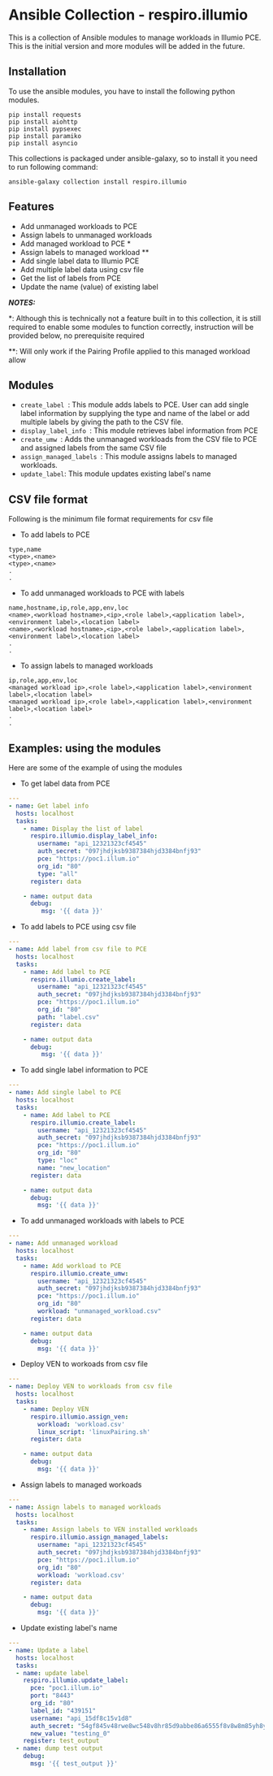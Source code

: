 # Ansible Collection - respiro.illumio

This is a collection of Ansible modules to manage workloads in Illumio PCE. This is the initial version and more modules will be added in the future.

## Installation

To use the ansible modules, you have to install the following python modules.

```
pip install requests
pip install aiohttp
pip install pypsexec
pip install paramiko
pip install asyncio
```
This collections is packaged under ansible-galaxy, so to install it you need to run following command:

```
ansible-galaxy collection install respiro.illumio
```

## Features

* Add unmanaged workloads to PCE
* Assign labels to unmanaged workloads
* Add managed workload to PCE * 
* Assign labels to managed workload ** 
* Add single label data to Illumio PCE
* Add multiple label data using csv file
* Get the list of labels from PCE
* Update the name (value) of existing label

***NOTES:***

  *: Although this is technically not a feature built in to this collection, it is still required to enable some modules to function correctly, instruction will be provided below, no prerequisite required

  **: Will only work if the Pairing Profile applied to this managed workload allow  

## Modules

* ``` create_label  ```: This module adds labels to PCE. User can add single label information by supplying the type and name of the label or add multiple labels by giving the path to the CSV file.
* ``` display_label_info  ```: This module retrieves label information from PCE
* ``` create_umw  ```: Adds the unmanaged workloads from the CSV file to PCE and assigned labels from the same CSV file
* ``` assign_managed_labels  ```: This module assigns labels to managed workloads.
* ``` update_label ```: This module updates existing label's name

## CSV file format

Following is the minimum file format requirements for csv file

* To add labels to PCE

```csv
type,name
<type>,<name>
<type>,<name>
.
.
```

* To add unmanaged workloads to PCE with labels

```csv
name,hostname,ip,role,app,env,loc
<name>,<workload hostname>,<ip>,<role label>,<application label>,<environment label>,<location label>
<name>,<workload hostname>,<ip>,<role label>,<application label>,<environment label>,<location label>
.
.
```

* To assign labels to managed workloads

```csv
ip,role,app,env,loc
<managed workload ip>,<role label>,<application label>,<environment label>,<location label>
<managed workload ip>,<role label>,<application label>,<environment label>,<location label>
.
.
```
## Examples: using the modules
Here are some of the example of using the modules

* To get label data from PCE

```yaml
---
- name: Get label info
  hosts: localhost
  tasks:
    - name: Display the list of label
      respiro.illumio.display_label_info:
        username: "api_12321323cf4545"
        auth_secret: "097jhdjksb9387384hjd3384bnfj93"
        pce: "https://poc1.illum.io"
        org_id: "80"
        type: "all"
      register: data

    - name: output data
      debug:
         msg: '{{ data }}'
```
* To add labels to PCE using csv file

```yaml
---
- name: Add label from csv file to PCE
  hosts: localhost
  tasks:
    - name: Add label to PCE
      respiro.illumio.create_label:
        username: "api_12321323cf4545"
        auth_secret: "097jhdjksb9387384hjd3384bnfj93"
        pce: "https://poc1.illum.io"
        org_id: "80"
        path: "label.csv"
      register: data 

    - name: output data
      debug:
         msg: '{{ data }}'
```
* To add single label information to PCE 

```yaml
---
- name: Add single label to PCE
  hosts: localhost
  tasks:
    - name: Add label to PCE
      respiro.illumio.create_label:
        username: "api_12321323cf4545"
        auth_secret: "097jhdjksb9387384hjd3384bnfj93"
        pce: "https://poc1.illum.io"
        org_id: "80"
        type: "loc"
        name: "new_location"
      register: data 

    - name: output data
      debug:
        msg: '{{ data }}'
```
* To add unmanaged workloads with labels to PCE 

```yaml
---
- name: Add unmanaged workload
  hosts: localhost
  tasks:
    - name: Add workload to PCE
      respiro.illumio.create_umw:
        username: "api_12321323cf4545"
        auth_secret: "097jhdjksb9387384hjd3384bnfj93"
        pce: "https://poc1.illum.io"
        org_id: "80"
        workload: "unmanaged_workload.csv"
      register: data 

    - name: output data
      debug:
        msg: '{{ data }}'
```
* Deploy VEN to workoads from csv file 

```yaml
---
- name: Deploy VEN to workloads from csv file
  hosts: localhost
  tasks:
    - name: Deploy VEN
      respiro.illumio.assign_ven:
        workload: 'workload.csv'
        linux_script: 'linuxPairing.sh'
      register: data

    - name: output data
      debug:
        msg: '{{ data }}'
```
* Assign labels to managed workoads

```yaml
---
- name: Assign labels to managed workloads
  hosts: localhost
  tasks:
    - name: Assign labels to VEN installed workloads
      respiro.illumio.assign_managed_labels:
        username: "api_12321323cf4545"
        auth_secret: "097jhdjksb9387384hjd3384bnfj93"
        pce: "https://poc1.illum.io"
        org_id: "80"
        workload: 'workload.csv'
      register: data

    - name: output data
      debug:
        msg: '{{ data }}'
```
* Update existing label's name

```yaml
---
- name: Update a label
  hosts: localhost
  tasks:
  - name: update label
    respiro.illumio.update_label:
      pce: "poc1.illum.io"
      port: "8443"
      org_id: "80"
      label_id: "439151"
      username: "api_15df8c15v1d8"
      auth_secret: "54gf845v48rwe8wc548v8hr85d9abbe86a6555f8v8w8m85yh8yyy8h"
      new_value: "testing_0"
    register: test_output
  - name: dump test output
    debug:
      msg: '{{ test_output }}'
```






